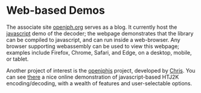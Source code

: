 # Web-based Demos #

The associate site [openjph.org](https://openjph.org) serves as a blog.  It currently host the [javascript](https://openjph.org/javascript/demo.html) demo of the decoder; the webpage demonstrates that the library can be compiled to javascript, and can run inside a web-browser.  Any browser supporting webassembly can be used to view this webpage; examples include Firefox, Chrome, Safari, and Edge, on a desktop, mobile, or tablet.

Another project of interest is the [openjphjs](https://github.com/chafey/openjphjs) project, developed by [Chris](https://github.com/chafey).  You can see [there](https://chafey.github.io/openjphjs/test/browser/index.html) a nice online demonstration of javascript-based HTJ2K encoding/decoding, with a wealth of features and user-selectable options.
